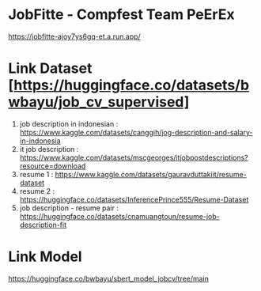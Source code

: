 # JobFitte - Compfest Team PeErEx
https://jobfitte-ajoy7ys6gq-et.a.run.app/

# Link Dataset  [https://huggingface.co/datasets/bwbayu/job_cv_supervised]
1. job description in indonesian : https://www.kaggle.com/datasets/canggih/jog-description-and-salary-in-indonesia
2. it job description : https://www.kaggle.com/datasets/mscgeorges/itjobpostdescriptions?resource=download
3. resume 1 : https://www.kaggle.com/datasets/gauravduttakiit/resume-dataset
4. resume 2 : https://huggingface.co/datasets/InferencePrince555/Resume-Dataset
5. job description - resume pair : https://huggingface.co/datasets/cnamuangtoun/resume-job-description-fit 

# Link Model
https://huggingface.co/bwbayu/sbert_model_jobcv/tree/main
